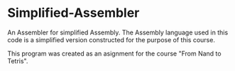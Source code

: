 # Simplified-Assembler
An Assembler for simplified Assembly.
The Assembly language used in this code is a simplified version constructed for the purpose of this course.

This program was created as an asignment for the course "From Nand to Tetris".

